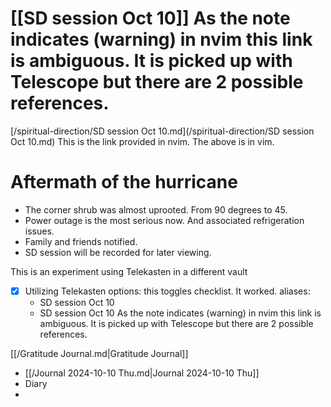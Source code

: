 # [[SD session Oct 10]] As the note indicates (warning) in nvim this link is ambiguous. It is picked up with Telescope but there are 2 possible references.
[/spiritual-direction/SD session Oct 10.md](/spiritual-direction/SD session Oct 10.md) This is the link provided in nvim. The above is in vim.

# Aftermath of the hurricane

- The corner shrub was almost uprooted. From 90 degrees to 45. 
- Power outage is the most serious now. And associated refrigeration issues.
- Family and friends notified.
- SD session will be recorded for later viewing.

This is an experiment using Telekasten in a different vault
- [x] Utilizing Telekasten options: this toggles checklist. It worked.
aliases:
  - SD session Oct 10
  - SD session Oct 10 As the note indicates (warning) in nvim this link is ambiguous. It is picked up with Telescope but there are 2 possible references.

[[/Gratitude Journal.md|Gratitude Journal]]
- [[/Journal 2024-10-10 Thu.md|Journal 2024-10-10 Thu]]
- Diary 
- 


